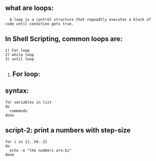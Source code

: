 what are loops:
---------------
	  A loop is a control structure that repeadtly executes a block of code until condition gets true.

In Shell Scripting, common loops are:
-------------------------------------
	1) For loop
	2) while loop
	3) until loop


1) For loop:
   ---------
syntax:
-------
	for variables in list
	do
	  commands
	done

script-2: print a numbers with step-size
---------

	for i in {1..50..2}
	do
	  echo -e "the numbers are:$i"
	done

